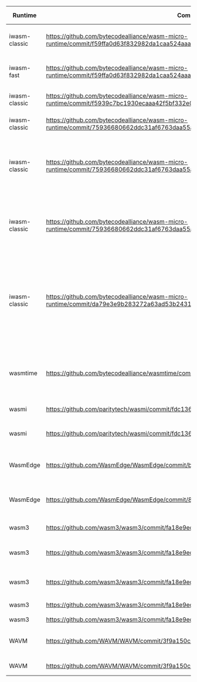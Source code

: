| Runtime       | Comment ID                                                   | Link                                                         | Root Cause Summary                                           | Fix Link                                                     | Test Case                             | Date       |
| ------------- | ------------------------------------------------------------ | ------------------------------------------------------------ | ------------------------------------------------------------ | ------------------------------------------------------------ | ------------------------------------- | ---------- |
| iwasm-classic | https://github.com/bytecodealliance/wasm-micro-runtime/commit/f59ffa0d63f832982da1caa524aaac146f3f1422 | https://github.com/bytecodealliance/wasm-micro-runtime/issues/1728 | the most significant bit of the arithmetic NaN's payload should be 1 | https://github.com/bytecodealliance/wasm-micro-runtime/pull/1733<br />https://github.com/bytecodealliance/wasm-micro-runtime/pull/1733/commits/1da34ee4089e0a930c27aaecb0e2e14250529432 | iwasm_nan1.zip                        | 2022.11.20 |
| iwasm-fast    | https://github.com/bytecodealliance/wasm-micro-runtime/commit/f59ffa0d63f832982da1caa524aaac146f3f1422 | https://github.com/bytecodealliance/wasm-micro-runtime/issues/1729 | the most significant bit of the arithmetic NaN's payload should be 1 | 同上                                                         | 同上                                  | 2022.11.20 |
| iwasm-classic | https://github.com/bytecodealliance/wasm-micro-runtime/commit/f5939c7bc1930ecaaa42f5bf332e084753689400 | https://github.com/bytecodealliance/wasm-micro-runtime/issues/1501 | the local number can be zero                                 | https://github.com/bytecodealliance/wasm-micro-runtime/pull/1504<br />https://github.com/bytecodealliance/wasm-micro-runtime/commit/64c0b15c52ab00dbb8594f87ba4d59b3f14e2300 | cp907_b5g.zip                         | 2022.9.24  |
| iwasm-classic | https://github.com/bytecodealliance/wasm-micro-runtime/commit/75936680662ddc31af6763daa55a622422f9e2f5 | https://github.com/bytecodealliance/wasm-micro-runtime/issues/1474 | code section size check                                      | https://github.com/bytecodealliance/wasm-micro-runtime/pull/1480<br />https://github.com/bytecodealliance/wasm-micro-runtime/pull/1480/files/c0f049e6d4f328ed8f66008fd654972c990f32c0 | cp907_b2.zip                          | 2022.9.11  |
| iwasm-classic | https://github.com/bytecodealliance/wasm-micro-runtime/commit/75936680662ddc31af6763daa55a622422f9e2f5 | https://github.com/bytecodealliance/wasm-micro-runtime/issues/1476 | the most significant bit of the arithmetic NaN's payload should be 1（这个后期可能要检查下是不是与第1/2个是相同root case造成的） | 同上，但是是两个独立问题                                     | cp907_b3.zip                          | 2022.9.12  |
| iwasm-classic | https://github.com/bytecodealliance/wasm-micro-runtime/commit/75936680662ddc31af6763daa55a622422f9e2f5 | https://github.com/bytecodealliance/wasm-micro-runtime/issues/1477 | the most significant bit of the arithmetic NaN's payload should be 1（这个后期可能要检查下是不是与第1/2个是相同root case造成的） | 同上                                                         | cp907_b4.zip                          | 2022.9.12  |
| iwasm-classic | https://github.com/bytecodealliance/wasm-micro-runtime/commit/da79e3e9b283272a63ad53b24310d88c640fbd8a | https://github.com/bytecodealliance/wasm-micro-runtime/issues/1463 | “handling opcode DROP_64/SELECT_64 in loader stage<br/>prepare_bytecode, as they are the modified opcodes of DROP/SELECT<br/>for optimization purpose, but not the opcodes defined by spec” <br />from developer | https://github.com/bytecodealliance/wasm-micro-runtime/pull/1464 | cp907_b1.zip                          | 2022.9.8   |
| wasmtime      | https://github.com/bytecodealliance/wasmtime/commit/ff5abfd9938c78cd75c6c5d6a41565097128c5d3 | https://github.com/bytecodealliance/wasmtime/issues/5344     | 一个第三方库的问题。负责validation的第三方库支持bulk memory feature，看起来此时解码的行为与spec上描述的不一致 | No fix                                                       | reply_570_2_ue.zip                    | 2022.11.30 |
| wasmi         | https://github.com/paritytech/wasmi/commit/fdc136f57d7cf3a0f184debe00bdf29e373f6326 | https://github.com/paritytech/wasmi/issues/570               | 同上                                                         | No fix                                                       | reply_570_2_ue.zip<br />wasmi_tpl.zip | 2022.11.20 |
| wasmi         | https://github.com/paritytech/wasmi/commit/fdc136f57d7cf3a0f184debe00bdf29e373f6326 | https://github.com/paritytech/wasmi/issues/569               | the most significant bit of the arithmetic NaN's payload should be 1 | No fix                                                       | wasmi_nan.zip                         | 2022.11.20 |
| WasmEdge      | https://github.com/WasmEdge/WasmEdge/commit/b16d9d3e80b84e17974a911c2de94887194ada58 | https://github.com/WasmEdge/WasmEdge/issues/2098             | the most significant bit of the arithmetic NaN's payload should be 1 | TBD                                                          | wasmedge_nan.zip                      | 2022.11.20 |
| WasmEdge      | https://github.com/WasmEdge/WasmEdge/commit/844103848a799fe3dc315b48cf4993ccdff1e097 | https://github.com/WasmEdge/WasmEdge/issues/2079             | The `assert_exhaustion` error is not implemented yet. -- from developer | TBD                                                          | wasmedge_timeout.zip                  | 2022.11.14 |
| wasm3         | https://github.com/wasm3/wasm3/commit/fa18e9ece4dd45371deac69ded32838470a55c1b | https://github.com/wasm3/wasm3/issues/407                    | 应当报错alignment xxx                                        | No reply                                                     | wasm3_407.zip                         | 2022.11.20 |
| wasm3         | https://github.com/wasm3/wasm3/commit/fa18e9ece4dd45371deac69ded32838470a55c1b | https://github.com/wasm3/wasm3/issues/406                    | the most significant bit of the arithmetic NaN's payload should be 1 | No reply                                                     | wasm3_406.zip                         | 2022.11.14 |
| wasm3         | https://github.com/wasm3/wasm3/commit/fa18e9ece4dd45371deac69ded32838470a55c1b | https://github.com/wasm3/wasm3/issues/405                    | canonical NaN  sign（检查下spec，是不是误报）                | No reply                                                     | wasm3_405.zip                         | 2022.11.14 |
| wasm3         | https://github.com/wasm3/wasm3/commit/fa18e9ece4dd45371deac69ded32838470a55c1b | https://github.com/wasm3/wasm3/issues/400                    | 应当报错type mismatch                                        | No reply                                                     | cp910_1.zip                           | 2022.11.5  |
| wasm3         | https://github.com/wasm3/wasm3/commit/fa18e9ece4dd45371deac69ded32838470a55c1b | https://github.com/wasm3/wasm3/issues/399                    | 同上                                                         | No reply                                                     | cp910_2.zip                           | 2022.11.5  |
| WAVM          | https://github.com/WAVM/WAVM/commit/3f9a150cac7faf28eab357a2c5b83d2ec740c7d9 | https://github.com/WAVM/WAVM/issues/345                      | the most significant bit of the arithmetic NaN's payload should be 1 | No reply                                                     | wavm_345.zip                          | 2022.11.20 |
| WAVM          | https://github.com/WAVM/WAVM/commit/3f9a150cac7faf28eab357a2c5b83d2ec740c7d9 | https://github.com/WAVM/WAVM/issues/346                      | 应当报错alignment xxx                                        | No reply                                                     | wavm_346.zip                          | 2022.11.20 |

